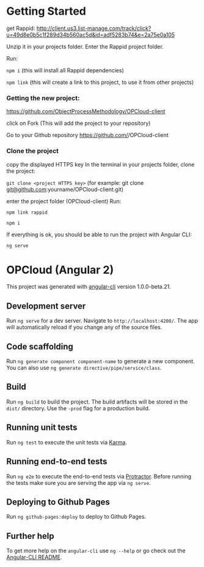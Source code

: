 # Getting Started
get Rappid: http://client.us3.list-manage.com/track/click?u=49d8e0b5c1f289d34b560ac5d&id=adf5283b74&e=2a75e0a105

Unzip it in your projects folder. 
Enter the Rappid project folder. 

Run: 

`npm i` (this will install all Rappid dependencies)

`npm link` (this will create a link to this project, to use it from other projects)

### Getting the new project:

https://github.com/ObjectProcessMethodology/OPCloud-client

click on Fork (This will add the project to your repository)

Go to your Github repository https://github.com/<yourname>/OPCloud-client

### Clone the project
copy the displayed HTTPS key
In the terminal in your projects folder, clone the project:

`git clone <project HTTPS key>` (for example: git clone git@github.com:yourname/OPCloud-client.git)

enter the project folder (OPCloud-client)
Run:

`npm link rappid`

`npm i`

If everything is ok, you should be able to run the project with Angular CLI:

`ng serve`

# OPCloud (Angular 2)

This project was generated with [angular-cli](https://github.com/angular/angular-cli) version 1.0.0-beta.21.

## Development server
Run `ng serve` for a dev server. Navigate to `http://localhost:4200/`. The app will automatically reload if you change any of the source files.

## Code scaffolding

Run `ng generate component component-name` to generate a new component. You can also use `ng generate directive/pipe/service/class`.

## Build

Run `ng build` to build the project. The build artifacts will be stored in the `dist/` directory. Use the `-prod` flag for a production build.

## Running unit tests

Run `ng test` to execute the unit tests via [Karma](https://karma-runner.github.io).

## Running end-to-end tests

Run `ng e2e` to execute the end-to-end tests via [Protractor](http://www.protractortest.org/).
Before running the tests make sure you are serving the app via `ng serve`.

## Deploying to Github Pages

Run `ng github-pages:deploy` to deploy to Github Pages.

## Further help

To get more help on the `angular-cli` use `ng --help` or go check out the [Angular-CLI README](https://github.com/angular/angular-cli/blob/master/README.md).
